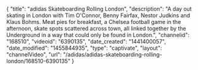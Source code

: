 {
    "title": "adidas Skateboarding Rolling London",
    "description": "A day out skating in London with Tim O'Connor, Benny Fairfax, Nestor Judkins and Klaus Bohms. Meat pies for breakfast, a Chelsea football game in the afternoon, skate spots scattered across town, all linked together by the Underground in a way that could only be found in London.",
    "channelid": "168510",
    "videoid": "6390135",
    "date_created": "1441400057",
    "date_modified": "1455844935",
    "type": "captivate",
    "layout": "channelVideo",
    "url": "\/adidas\/adidas-skateboarding-rolling-london\/168510-6390135"
}